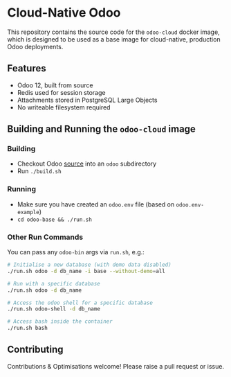 # Cloud-Native Odoo

This repository contains the source code for the `odoo-cloud` docker image,
which is designed to be used as a base image for cloud-native, production Odoo
deployments.

## Features

* Odoo 12, built from source
* Redis used for session storage
* Attachments stored in PostgreSQL Large Objects
* No writeable filesystem required

## Building and Running the `odoo-cloud` image

### Building

* Checkout Odoo [source](https://github.com/odoo/odoo) into an `odoo` subdirectory
* Run `./build.sh`

### Running

* Make sure you have created an `odoo.env` file (based on `odoo.env-example`)
* `cd odoo-base && ./run.sh`

### Other Run Commands

You can pass any `odoo-bin` args via `run.sh`, e.g.:

```bash
# Initialise a new database (with demo data disabled)
./run.sh odoo -d db_name -i base --without-demo=all

# Run with a specific database
./run.sh odoo -d db_name

# Access the odoo shell for a specific database
./run.sh odoo-shell -d db_name

# Access bash inside the container
./run.sh bash
```

## Contributing

Contributions & Optimisations welcome! Please raise a pull request or issue.
